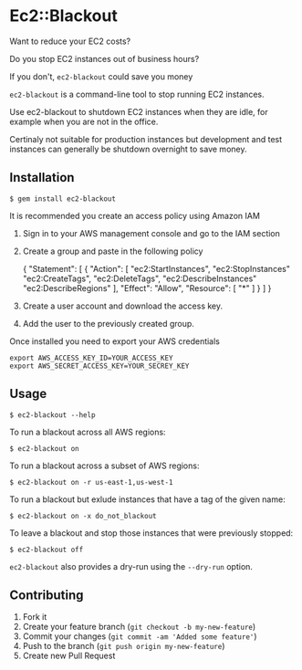# Ec2::Blackout

Want to reduce your EC2 costs?

Do you stop EC2 instances out of business hours?

If you don't, `ec2-blackout` could save you money

`ec2-blackout` is a command-line tool to stop running EC2 instances.

Use ec2-blackout to shutdown EC2 instances when they are idle, for example when you are not in the office.

Certinaly not suitable for production instances but development and test instances can generally be shutdown overnight to save money.

## Installation

    $ gem install ec2-blackout

It is recommended you create an access policy using Amazon IAM

1. Sign in to your AWS management console and go to the IAM section
2. Create a group and paste in the following policy

    {
      "Statement": [
        {
          "Action": [
            "ec2:StartInstances",
            "ec2:StopInstances"
            "ec2:CreateTags",
            "ec2:DeleteTags",
            "ec2:DescribeInstances"
            "ec2:DescribeRegions"
          ],
          "Effect": "Allow",
          "Resource": \[
            "\*"
          \]
        }
      ]
    }

3. Create a user account and download the access key.
4. Add the user to the previously created group.


Once installed you need to export your AWS credentials

    export AWS_ACCESS_KEY_ID=YOUR_ACCESS_KEY
    export AWS_SECRET_ACCESS_KEY=YOUR_SECREY_KEY

## Usage

    $ ec2-blackout --help

To run a blackout across all AWS regions:

    $ ec2-blackout on

To run a blackout across a subset of AWS regions:

    $ ec2-blackout on -r us-east-1,us-west-1

To run a blackout but exlude instances that have a tag of the given name:

    $ ec2-blackout on -x do_not_blackout

To leave a blackout and stop those instances that were previously stopped:

    $ ec2-blackout off

`ec2-blackout` also provides a dry-run using the `--dry-run` option.


## Contributing

1. Fork it
2. Create your feature branch (`git checkout -b my-new-feature`)
3. Commit your changes (`git commit -am 'Added some feature'`)
4. Push to the branch (`git push origin my-new-feature`)
5. Create new Pull Request
